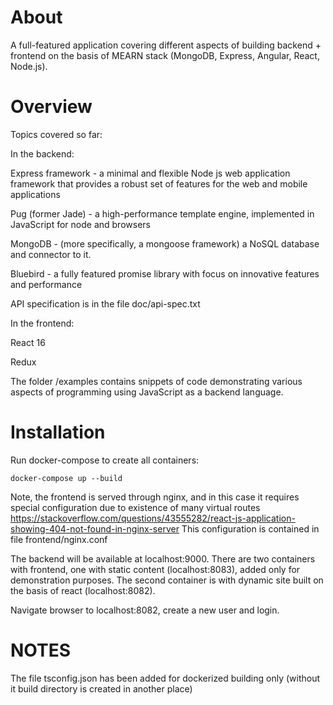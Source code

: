 
About 
=======

A full-featured application covering different aspects of building backend + frontend on the basis of MEARN stack (MongoDB, Express, Angular, React, Node.js).

Overview
==========

Topics covered so far:

In the backend:

Express framework - a minimal and flexible Node js web application framework that provides a robust set of features for the web and mobile applications

Pug (former Jade) - a high-performance template engine, implemented in JavaScript for node and browsers

MongoDB - (more specifically, a mongoose framework) a NoSQL database and connector to it.

Bluebird - a fully featured promise library with focus on innovative features and performance

API specification is in the file doc/api-spec.txt


In the frontend:

React 16

Redux

The folder /examples contains snippets of code demonstrating various aspects of programming using JavaScript as a backend language.

Installation
=============
Run docker-compose to create all containers:
```
docker-compose up --build
```

Note, the frontend is served through nginx, and in this case it requires special configuration due to existence of many virtual routes
https://stackoverflow.com/questions/43555282/react-js-application-showing-404-not-found-in-nginx-server 
This configuration is contained in file frontend/nginx.conf

The backend will be available at localhost:9000. 
There are two containers with frontend, one with static content (localhost:8083), added only for demonstration purposes. The second container is with dynamic site built on the basis of react (localhost:8082).
 
Navigate browser to localhost:8082, create a new user and login.

NOTES
======

The file tsconfig.json has been added for dockerized building only (without it build directory is created in another place)

